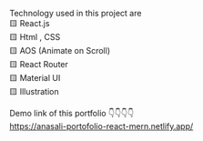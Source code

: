Technology used in this project are <br>
🟨 React.js <br>
🟨 Html , CSS <br>
🟨 AOS (Animate on Scroll) <br>
🟨 React Router <br>
🟨 Material UI <br>
🟨 Illustration <br>

Demo link of this portfolio 👇👇👇👇 <br>
https://anasali-portofolio-react-mern.netlify.app/
